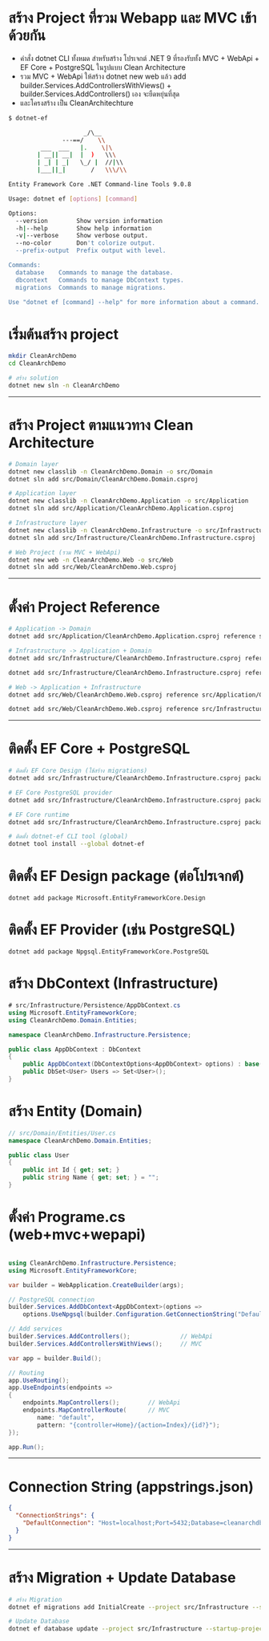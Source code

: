 # สร้าง Project ที่รวม Webapp และ MVC เข้าด้วยกัน
- คำสั่ง dotnet CLI ทั้งหมด สำหรับสร้าง โปรเจกต์ .NET 9 ที่รองรับทั้ง MVC + WebApi + EF Core + PostgreSQL ในรูปแบบ Clean Architecture
- รวม MVC + WebApi ให้สร้าง dotnet new web แล้ว add builder.Services.AddControllersWithViews() + builder.Services.AddControllers() เอง จะยืดหยุ่นที่สุด
- และโครงสร้าง เป็น CleanArchitechture

```bash
$ dotnet-ef

                     _/\__
               ---==/    \\
         ___  ___   |.    \|\
        | __|| __|  |  )   \\\
        | _| | _|   \_/ |  //|\\
        |___||_|       /   \\\/\\

Entity Framework Core .NET Command-line Tools 9.0.8

Usage: dotnet ef [options] [command]

Options:
  --version        Show version information
  -h|--help        Show help information
  -v|--verbose     Show verbose output.
  --no-color       Don't colorize output.
  --prefix-output  Prefix output with level.

Commands:
  database    Commands to manage the database.
  dbcontext   Commands to manage DbContext types.
  migrations  Commands to manage migrations.

Use "dotnet ef [command] --help" for more information about a command.

```

# เริ่มต้นสร้าง project
```bash
mkdir CleanArchDemo
cd CleanArchDemo

# สร้าง solution
dotnet new sln -n CleanArchDemo
```
---

# สร้าง Project ตามแนวทาง Clean Architecture

```bash
# Domain layer
dotnet new classlib -n CleanArchDemo.Domain -o src/Domain
dotnet sln add src/Domain/CleanArchDemo.Domain.csproj

# Application layer
dotnet new classlib -n CleanArchDemo.Application -o src/Application
dotnet sln add src/Application/CleanArchDemo.Application.csproj

# Infrastructure layer
dotnet new classlib -n CleanArchDemo.Infrastructure -o src/Infrastructure
dotnet sln add src/Infrastructure/CleanArchDemo.Infrastructure.csproj

# Web Project (รวม MVC + WebApi)
dotnet new web -n CleanArchDemo.Web -o src/Web
dotnet sln add src/Web/CleanArchDemo.Web.csproj
```

---

# ตั้งค่า Project Reference
```bash
# Application -> Domain
dotnet add src/Application/CleanArchDemo.Application.csproj reference src/Domain/CleanArchDemo.Domain.csproj

# Infrastructure -> Application + Domain
dotnet add src/Infrastructure/CleanArchDemo.Infrastructure.csproj reference src/Application/CleanArchDemo.Application.csproj

dotnet add src/Infrastructure/CleanArchDemo.Infrastructure.csproj reference src/Domain/CleanArchDemo.Domain.csproj

# Web -> Application + Infrastructure
dotnet add src/Web/CleanArchDemo.Web.csproj reference src/Application/CleanArchDemo.Application.csproj

dotnet add src/Web/CleanArchDemo.Web.csproj reference src/Infrastructure/CleanArchDemo.Infrastructure.csproj

```
---

# ติดตั้ง EF Core + PostgreSQL
```bash
# ติดตั้ง EF Core Design (ใช้สร้าง migrations)
dotnet add src/Infrastructure/CleanArchDemo.Infrastructure.csproj package Microsoft.EntityFrameworkCore.Design

# EF Core PostgreSQL provider
dotnet add src/Infrastructure/CleanArchDemo.Infrastructure.csproj package Npgsql.EntityFrameworkCore.PostgreSQL

# EF Core runtime
dotnet add src/Infrastructure/CleanArchDemo.Infrastructure.csproj package Microsoft.EntityFrameworkCore

# ติดตั้ง dotnet-ef CLI tool (global)
dotnet tool install --global dotnet-ef
```

# ติดตั้ง EF Design package (ต่อโปรเจกต์)
```
dotnet add package Microsoft.EntityFrameworkCore.Design
```

# ติดตั้ง EF Provider (เช่น PostgreSQL)
```
dotnet add package Npgsql.EntityFrameworkCore.PostgreSQL
```

# สร้าง DbContext (Infrastructure)

```csharp
# src/Infrastructure/Persistence/AppDbContext.cs
using Microsoft.EntityFrameworkCore;
using CleanArchDemo.Domain.Entities;

namespace CleanArchDemo.Infrastructure.Persistence;

public class AppDbContext : DbContext
{
    public AppDbContext(DbContextOptions<AppDbContext> options) : base(options) { }
    public DbSet<User> Users => Set<User>();
}

```

# สร้าง Entity (Domain)
```csharp
// src/Domain/Entities/User.cs
namespace CleanArchDemo.Domain.Entities;

public class User
{
    public int Id { get; set; }
    public string Name { get; set; } = "";
}
```

# ตั้งค่า Programe.cs (web+mvc+wepapi)
```csharp

using CleanArchDemo.Infrastructure.Persistence;
using Microsoft.EntityFrameworkCore;

var builder = WebApplication.CreateBuilder(args);

// PostgreSQL connection
builder.Services.AddDbContext<AppDbContext>(options =>
    options.UseNpgsql(builder.Configuration.GetConnectionString("DefaultConnection")));

// Add services
builder.Services.AddControllers();              // WebApi
builder.Services.AddControllersWithViews();     // MVC

var app = builder.Build();

// Routing
app.UseRouting();
app.UseEndpoints(endpoints =>
{
    endpoints.MapControllers();        // WebApi
    endpoints.MapControllerRoute(      // MVC
        name: "default",
        pattern: "{controller=Home}/{action=Index}/{id?}");
});

app.Run();

```
---
# Connection String (appstrings.json)
```json
{
  "ConnectionStrings": {
    "DefaultConnection": "Host=localhost;Port=5432;Database=cleanarchdb;Username=myuser;Password=mypassword"
  }
}
```

---
# สร้าง Migration + Update Database
```bash
# สร้าง Migration
dotnet ef migrations add InitialCreate --project src/Infrastructure --startup-project src/Web

# Update Database
dotnet ef database update --project src/Infrastructure --startup-project src/Web

```
